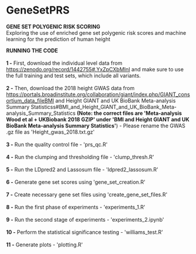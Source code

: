 # GeneSetPRS
**GENE SET POLYGENIC RISK SCORING** <br />
Exploring the use of enriched gene set polygenic risk scores and machine learning for the prediction of human height <br />

**RUNNING THE CODE** <br />
<br />
**1 -** First, download the individual level data from https://zenodo.org/record/1442755#.YxZpCXbMInI and make sure to use the full training and test sets, which include all variants. <br />
<br />
**2 -** Then, download the 2018 height GWAS data from https://portals.broadinstitute.org/collaboration/giant/index.php/GIANT_consortium_data_fileBMI and Height GIANT and UK BioBank Meta-analysis Summary Statisticss#BMI_and_Height_GIANT_and_UK_BioBank_Meta-analysis_Summary_Statistics **(Note: the correct files are 'Meta-analysis Wood et al + UKBiobank 2018 GZIP' under 'BMI and Height GIANT and UK BioBank Meta-analysis Summary Statistics'**) - Please rename the GWAS .gz file as 'Height_gwas_2018.txt.gz' <br />
<br />
**3 -** Run the quality control file - 'prs_qc.R' <br />
<br />
**4 -** Run the clumping and thresholding file - 'clump_thresh.R' <br />
<br />
**5 -** Run the LDpred2 and Lassosum file - 'ldpred2_lassosum.R' <br />
<br />
**6 -** Generate gene set scores using 'gene_set_creation.R' <br />
<br />
**7 -** Create necessary gene set files using 'create_gene_set_files.R' <br />
<br />
**8 -** Run the first phase of experiments - 'experiments_1.R' <br />
<br />
**9 -** Run the second stage of experiments - 'experiments_2.ipynb' <br />
<br />
**10 -** Perform the statistical significance testing - 'williams_test.R' <br />
<br />
**11 -** Generate plots - 'plotting.R' <br />
<br />
